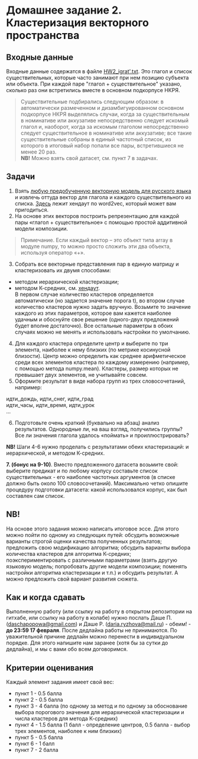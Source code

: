 
# Домашнее задание 2. Кластеризация векторного пространства

## Входные данные
Входные данные содержатся в файле [HW2_igrat'.txt](https://github.com/dashapopova/CompSem2024/blob/main/HW/HW2_igrat'.txt).
Это глагол и список существительных, которые часто занимают при нем позицию субъекта или объекта. При каждой паре "глагол + существительное" указано, сколько раз они встретились вместе в основном подкорпусе НКРЯ.
> Существительные подбирались следующим образом: в автоматически размеченном и дизамбигуированном основном подкорпусе НКРЯ выделялись случаи, когда за существительным в номинативе или аккузативе непосредственно следует искомый глагол и, наоборот, когда за искомым глаголом непосредственно следует существительное в номинативе или аккузативе; все такие существительные собраны в единый частотный список, из которого в итоговый набор попали все пары, встретившиеся не менее 20 раз.  
**NB!** Можно взять свой датасет, см. пункт 7 в задачах.

## Задачи
1. Взять [любую предобученную векторную модель для русского языка](http://vectors.nlpl.eu/repository/) и извлечь оттуда вектор для глагола и каждого существительного из списка. [Здесь](https://github.com/dashapopova/CompSem2024/blob/main/CompSem_word2vec_24.ipynb) лежит хендаут по word2vec, который может вам пригодиться.
2. На основе этих векторов построить репрезентацию для каждой пары «глагол + существительное» с помощью простой аддитивной модели композиции.
> Примечание. Если каждый вектор – это объект типа array в модуле numpy, то можно просто сложить эти два объекта, используя оператор «+».
3. Собрать все векторные представления пар в единую матрицу и кластеризовать их двумя способами:
* методом иерархической кластеризации;
* методом К-средних, см. [хендаут](https://github.com/dashapopova/CompSem2024/blob/main/CompSemClustering.ipynb).<br/>
В первом случае количество кластеров определяется автоматически (но задается значение порога t), во втором случае количество кластеров нужно задать вручную.
Возьмите то значение каждого из этих параметров, которое вам кажется наиболее удачным и обоснуйте свое решение (одного-двух предложений будет вполне достаточно).
Все остальные параметры в обоих случаях можно не менять и использовать настройки по умолчанию.
4. Для каждого кластера определите центр и выберите по три элемента, наиболее к нему близких (по метрике косинусной близости).
Центр можно определить как среднее арифметическое среди всех элементов кластера по каждому измерению (например, с помощью метода numpy.mean).
Кластеры, размер которых не превышает двух элементов, не учитывайте совсем. 
5. Оформите результат в виде набора групп из трех словосочетаний, например:  

идти_дождь, идти_снег, идти_град <br/>
идти_часы, идти_время, идти_урок <br/>
…  

6. Подготовьте очень краткий (буквально на абзац) анализ результатов. Однородные ли, на ваш взгляд, получились группы? Все ли значения глагола удалось «поймать» и проиллюстрировать?

**NB!** Шаги 4-6 нужно проделать с результатами обеих кластеризаций: и иерархической, и методом К-средних.

**7. (бонус на 9-10)**. Вместо предложенного датасета возьмите свой: выберите предикат и по любому корпусу составьте список существительных - его наиболее частотных аргументов (в списке должно быть около 100 словосочетаний). Максимально четко опишите процедуру подготовки датасета: какой использовался корпус, как был составлен сам список.  

## NB!
На основе этого задания можно написать итоговое эссе. Для этого можно пойти по одному из следующих путей: обсудить возможные варианты строгой оценки качества полученных результатов; предложить свою модификацию алгоритма; обсудить варианты выбора количества кластеров для алгоритма К-средних; поэкспериментировать с различными параметрами (взять другую языковую модель; попробовать другие модели композиции; поменять настройки алгоритма кластеризации и т.п.) и обсудить результат. А можно предложить свой вариант развития сюжета. 

## Как и когда сдавать
Выполненную работу (или ссылку на работу в открытом репозитории на гитхабе, или ссылку на работу в колабе) нужно послать Даше П. (daschapopowa@gmail.com) и Даше Р. (daria.ryzhova@mail.ru) - обеим! - **до 23:59 17 февраля**. После дедлайна работы не принимаются. По уважительной причине дедлайн можно перенести в индивидуальном порядке. Для этого напишите нам заранее (хотя бы за сутки до дедлайна), и мы с вами обо всем договоримся.  

## Критерии оценивания
Каждый элемент задания имеет свой вес:
* пункт 1 - 0.5 балла
* пункт 2 - 0.5 балла
* пункт 3 - 4 балла (по одному за метод и по одному за обоснование выбора порогового значения для иерархической кластеризации и числа кластеров для метода К-средних)
* пункт 4 - 1.5 балла (1 балл - определение центров, 0.5 балла - выбор трех элементов, наиболее к ним близких)
* пункт 5 - 0.5 балла
* пункт 6 - 1 балл
* пункт 7 - 2 балла
